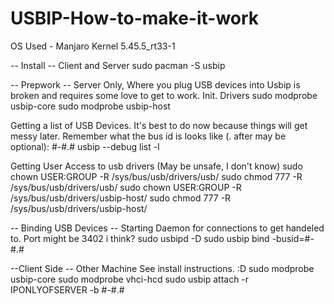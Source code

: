 # USBIP-How-to-make-it-work

OS Used - Manjaro Kernel 5.45.5_rt33-1

  -- Install -- Client and Server
sudo pacman -S usbip

  -- Prepwork -- Server Only, Where you plug USB devices into
  Usbip is broken and requires some love to get to work.
  Init. Drivers
sudo modprobe usbip-core
sudo modprobe usbip-host

  Getting a list of USB Devices. It's best to do now because things will get messy later.
  Remember what the bus id is looks like (. after may be optional): #-#.#
usbip --debug list -l

  Getting User Access to usb drivers (May be unsafe, I don't know)
sudo chown USER:GROUP -R /sys/bus/usb/drivers/usb/
sudo chmod 777 -R /sys/bus/usb/drivers/usb/
sudo chown USER:GROUP -R /sys/bus/usb/drivers/usbip-host/
sudo chmod 777 -R /sys/bus/usb/drivers/usbip-host/

  -- Binding USB Devices --
  Starting Daemon for connections to get handeled to. Port might be 3402 i think?
sudo usbipd -D
sudo usbip bind -busid=#-#.#
  
  --Client Side -- Other Machine
  See install instructions. :D
sudo modprobe usbip-core
sudo modprobe vhci-hcd
sudo usbip attach -r IPONLYOFSERVER -b #-#.#
